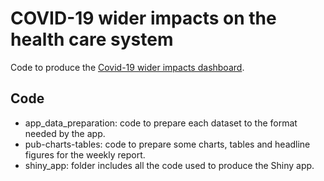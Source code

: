 # COVID-19 wider impacts on the health care system
Code to produce the [Covid-19 wider impacts dashboard](https://scotland.shinyapps.io/phs-covid-wider-impact/).

## Code
- app_data_preparation: code to prepare each dataset to the format needed by the app.
- pub-charts-tables: code to prepare some charts, tables and headline figures for the weekly report.
- shiny_app: folder includes all the code used to produce the Shiny app.
